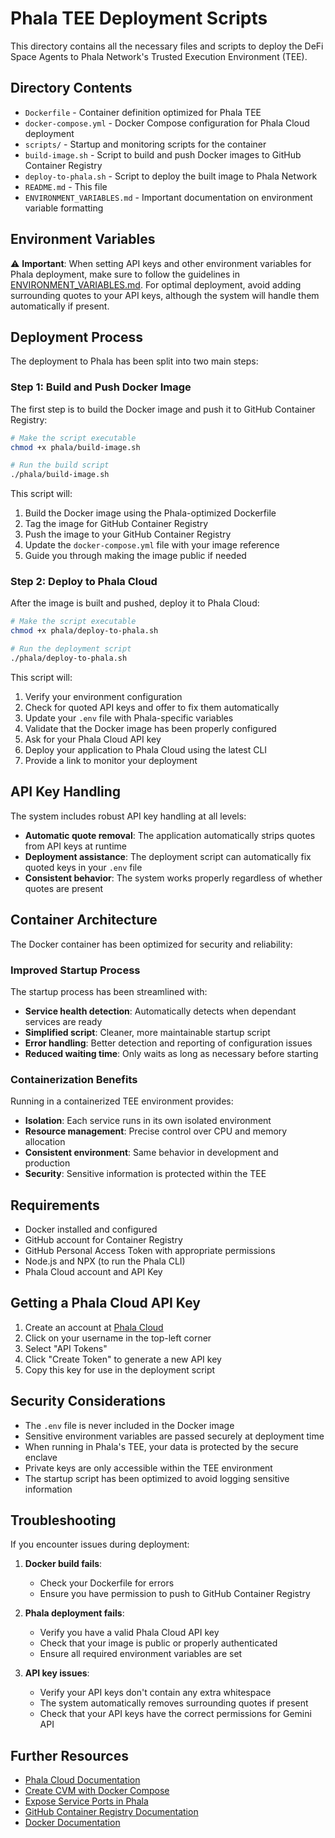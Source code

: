 # Phala TEE Deployment Scripts

This directory contains all the necessary files and scripts to deploy the DeFi Space Agents to Phala Network's Trusted Execution Environment (TEE).

## Directory Contents

- `Dockerfile` - Container definition optimized for Phala TEE
- `docker-compose.yml` - Docker Compose configuration for Phala Cloud deployment
- `scripts/` - Startup and monitoring scripts for the container
- `build-image.sh` - Script to build and push Docker images to GitHub Container Registry
- `deploy-to-phala.sh` - Script to deploy the built image to Phala Network
- `README.md` - This file
- `ENVIRONMENT_VARIABLES.md` - Important documentation on environment variable formatting

## Environment Variables

⚠️ **Important**: When setting API keys and other environment variables for Phala deployment, make sure to follow the guidelines in [ENVIRONMENT_VARIABLES.md](./ENVIRONMENT_VARIABLES.md). For optimal deployment, avoid adding surrounding quotes to your API keys, although the system will handle them automatically if present.

## Deployment Process

The deployment to Phala has been split into two main steps:

### Step 1: Build and Push Docker Image

The first step is to build the Docker image and push it to GitHub Container Registry:

```bash
# Make the script executable
chmod +x phala/build-image.sh

# Run the build script
./phala/build-image.sh
```

This script will:
1. Build the Docker image using the Phala-optimized Dockerfile
2. Tag the image for GitHub Container Registry
3. Push the image to your GitHub Container Registry
4. Update the `docker-compose.yml` file with your image reference
5. Guide you through making the image public if needed

### Step 2: Deploy to Phala Cloud

After the image is built and pushed, deploy it to Phala Cloud:

```bash
# Make the script executable
chmod +x phala/deploy-to-phala.sh

# Run the deployment script
./phala/deploy-to-phala.sh
```

This script will:
1. Verify your environment configuration
2. Check for quoted API keys and offer to fix them automatically
3. Update your `.env` file with Phala-specific variables
4. Validate that the Docker image has been properly configured
5. Ask for your Phala Cloud API key
6. Deploy your application to Phala Cloud using the latest CLI
7. Provide a link to monitor your deployment

## API Key Handling

The system includes robust API key handling at all levels:

- **Automatic quote removal**: The application automatically strips quotes from API keys at runtime
- **Deployment assistance**: The deployment script can automatically fix quoted keys in your `.env` file
- **Consistent behavior**: The system works properly regardless of whether quotes are present

## Container Architecture

The Docker container has been optimized for security and reliability:

### Improved Startup Process

The startup process has been streamlined with:

- **Service health detection**: Automatically detects when dependant services are ready
- **Simplified script**: Cleaner, more maintainable startup script
- **Error handling**: Better detection and reporting of configuration issues
- **Reduced waiting time**: Only waits as long as necessary before starting

### Containerization Benefits

Running in a containerized TEE environment provides:

- **Isolation**: Each service runs in its own isolated environment
- **Resource management**: Precise control over CPU and memory allocation
- **Consistent environment**: Same behavior in development and production
- **Security**: Sensitive information is protected within the TEE

## Requirements

- Docker installed and configured
- GitHub account for Container Registry
- GitHub Personal Access Token with appropriate permissions
- Node.js and NPX (to run the Phala CLI)
- Phala Cloud account and API Key

## Getting a Phala Cloud API Key

1. Create an account at [Phala Cloud](https://cloud.phala.network)
2. Click on your username in the top-left corner
3. Select "API Tokens"
4. Click "Create Token" to generate a new API key
5. Copy this key for use in the deployment script

## Security Considerations

- The `.env` file is never included in the Docker image
- Sensitive environment variables are passed securely at deployment time
- When running in Phala's TEE, your data is protected by the secure enclave
- Private keys are only accessible within the TEE environment
- The startup script has been optimized to avoid logging sensitive information

## Troubleshooting

If you encounter issues during deployment:

1. **Docker build fails**:
   - Check your Dockerfile for errors
   - Ensure you have permission to push to GitHub Container Registry

2. **Phala deployment fails**:
   - Verify you have a valid Phala Cloud API key
   - Check that your image is public or properly authenticated
   - Ensure all required environment variables are set

3. **API key issues**:
   - Verify your API keys don't contain any extra whitespace
   - The system automatically removes surrounding quotes if present
   - Check that your API keys have the correct permissions for Gemini API

## Further Resources

- [Phala Cloud Documentation](https://docs.phala.network/phala-cloud/getting-started/start-from-cloud-cli)
- [Create CVM with Docker Compose](https://docs.phala.network/phala-cloud/create-cvm/create-with-docker-compose)
- [Expose Service Ports in Phala](https://docs.phala.network/phala-cloud/migration/expose-service-port)
- [GitHub Container Registry Documentation](https://docs.github.com/en/packages/working-with-a-github-packages-registry/working-with-the-container-registry)
- [Docker Documentation](https://docs.docker.com/) 